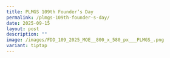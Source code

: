```yaml
---
title: PLMGS 109th Founder’s Day
permalink: /plmgs-109th-founder-s-day/
date: 2025-09-15
layout: post
description: ""
image: /images/FDD_109_2025_MOE__800_x_580_px___PLMGS_.png
variant: tiptap
---
```

